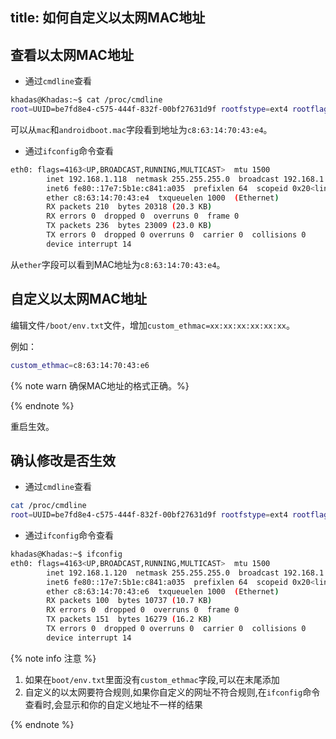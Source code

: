 title: 如何自定义以太网MAC地址
---

## 查看以太网MAC地址

* 通过`cmdline`查看

```bash
khadas@Khadas:~$ cat /proc/cmdline
root=UUID=be7fd8e4-c575-444f-832f-00bf27631d9f rootfstype=ext4 rootflags=data=writeback rw ubootpart=NULL console=ttyS0,115200n8 console=tty0 no_console_suspend consoleblank=0 loglevel=7 logo=osd0,loaded,0x3d800000,1080p60hz vout=1080p60hz,enable hdmimode=1080p60hz  fsck.repair=yes net.ifnames=0 ddr_size= wol_enable=0 max_freq_a53=2208 max_freq_a73=2400 jtag=disable mac=c8:63:14:70:43:e4 androidboot.mac=c8:63:14:70:43:e4  fan=auto khadas_board=VIM3 hwver=VIM3.V12 coherent_pool=2M reboot_mode=normal imagetype=EMMC uboottype=vendor
```

可以从`mac`和`androidboot.mac`字段看到地址为`c8:63:14:70:43:e4`。

* 通过`ifconfig`命令查看

```bash
eth0: flags=4163<UP,BROADCAST,RUNNING,MULTICAST>  mtu 1500
        inet 192.168.1.118  netmask 255.255.255.0  broadcast 192.168.1.255
        inet6 fe80::17e7:5b1e:c841:a035  prefixlen 64  scopeid 0x20<link>
        ether c8:63:14:70:43:e4  txqueuelen 1000  (Ethernet)
        RX packets 210  bytes 20318 (20.3 KB)
        RX errors 0  dropped 0  overruns 0  frame 0
        TX packets 236  bytes 23009 (23.0 KB)
        TX errors 0  dropped 0 overruns 0  carrier 0  collisions 0
        device interrupt 14
```

从`ether`字段可以看到MAC地址为`c8:63:14:70:43:e4`。

## 自定义以太网MAC地址

编辑文件`/boot/env.txt`文件，增加`custom_ethmac=xx:xx:xx:xx:xx:xx`。


例如：

```bash
custom_ethmac=c8:63:14:70:43:e6
```

{% note warn 确保MAC地址的格式正确。%}

{% endnote %}

重启生效。

## 确认修改是否生效

* 通过`cmdline`查看

```bash
cat /proc/cmdline
root=UUID=be7fd8e4-c575-444f-832f-00bf27631d9f rootfstype=ext4 rootflags=data=writeback rw ubootpart=NULL console=ttyS0,115200n8 console=tty0 no_console_suspend consoleblank=0 loglevel=7 logo=osd0,loaded,0x3d800000,1080p60hz vout=1080p60hz,enable hdmimode=1080p60hz  fsck.repair=yes net.ifnames=0 ddr_size= wol_enable=0 max_freq_a53=2208 max_freq_a73=2400 jtag=disable mac=c8:63:14:70:43:e6 androidboot.mac=c8:63:14:70:43:e6  fan=auto khadas_board=VIM3 hwver=VIM3.V12 coherent_pool=2M reboot_mode=normal imagetype=EMMC uboottype=vendor
```

* 通过`ifconfig`命令查看

```bash
khadas@Khadas:~$ ifconfig
eth0: flags=4163<UP,BROADCAST,RUNNING,MULTICAST>  mtu 1500
        inet 192.168.1.120  netmask 255.255.255.0  broadcast 192.168.1.255
        inet6 fe80::17e7:5b1e:c841:a035  prefixlen 64  scopeid 0x20<link>
        ether c8:63:14:70:43:e6  txqueuelen 1000  (Ethernet)
        RX packets 100  bytes 10737 (10.7 KB)
        RX errors 0  dropped 0  overruns 0  frame 0
        TX packets 151  bytes 16279 (16.2 KB)
        TX errors 0  dropped 0 overruns 0  carrier 0  collisions 0
        device interrupt 14
```



{% note info 注意 %}

1. 如果在`boot/env.txt`里面没有`custom_ethmac`字段,可以在末尾添加
2. 自定义的以太网要符合规则,如果你自定义的网址不符合规则,在`ifconfig`命令查看时,会显示和你的自定义地址不一样的结果

{% endnote %}
